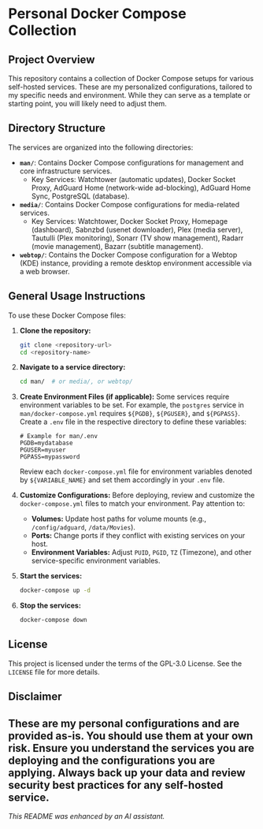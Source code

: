 # Personal Docker Compose Collection

## Project Overview

This repository contains a collection of Docker Compose setups for various self-hosted services. These are my personalized configurations, tailored to my specific needs and environment. While they can serve as a template or starting point, you will likely need to adjust them.

## Directory Structure

The services are organized into the following directories:

*   **`man/`**: Contains Docker Compose configurations for management and core infrastructure services.
    *   Key Services: Watchtower (automatic updates), Docker Socket Proxy, AdGuard Home (network-wide ad-blocking), AdGuard Home Sync, PostgreSQL (database).
*   **`media/`**: Contains Docker Compose configurations for media-related services.
    *   Key Services: Watchtower, Docker Socket Proxy, Homepage (dashboard), Sabnzbd (usenet downloader), Plex (media server), Tautulli (Plex monitoring), Sonarr (TV show management), Radarr (movie management), Bazarr (subtitle management).
*   **`webtop/`**: Contains the Docker Compose configuration for a Webtop (KDE) instance, providing a remote desktop environment accessible via a web browser.

## General Usage Instructions

To use these Docker Compose files:

1.  **Clone the repository:**
    ```bash
    git clone <repository-url>
    cd <repository-name>
    ```

2.  **Navigate to a service directory:**
    ```bash
    cd man/  # or media/, or webtop/
    ```

3.  **Create Environment Files (if applicable):**
    Some services require environment variables to be set. For example, the `postgres` service in `man/docker-compose.yml` requires `${PGDB}`, `${PGUSER}`, and `${PGPASS}`. Create a `.env` file in the respective directory to define these variables:
    ```env
    # Example for man/.env
    PGDB=mydatabase
    PGUSER=myuser
    PGPASS=mypassword
    ```
    Review each `docker-compose.yml` file for environment variables denoted by `${VARIABLE_NAME}` and set them accordingly in your `.env` file.

4.  **Customize Configurations:**
    Before deploying, review and customize the `docker-compose.yml` files to match your environment. Pay attention to:
    *   **Volumes:** Update host paths for volume mounts (e.g., `/config/adguard`, `/data/Movies`).
    *   **Ports:** Change ports if they conflict with existing services on your host.
    *   **Environment Variables:** Adjust `PUID`, `PGID`, `TZ` (Timezone), and other service-specific environment variables.

5.  **Start the services:**
    ```bash
    docker-compose up -d
    ```

6.  **Stop the services:**
    ```bash
    docker-compose down
    ```

## License

This project is licensed under the terms of the GPL-3.0 License. See the `LICENSE` file for more details.

## Disclaimer

These are my personal configurations and are provided as-is. You should use them at your own risk. Ensure you understand the services you are deploying and the configurations you are applying. Always back up your data and review security best practices for any self-hosted service.
---
*This README was enhanced by an AI assistant.*
